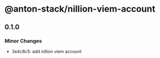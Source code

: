 # @anton-stack/nillion-viem-account

## 0.1.0

### Minor Changes

- 3e4c8c5: add nillion viem account
